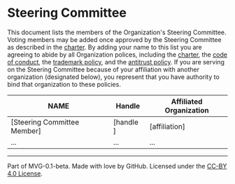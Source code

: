 # Steering Committee

This document lists the members of the Organization's Steering Committee. Voting
members may be added once approved by the Steering Committee as described in the
[charter](./CHARTER.md). By adding your name to this list you are agreeing to
abide by all Organization polices, including the [charter](./CHARTER.md), the
[code of conduct](./CODE-OF-CONDUCT.md), the [trademark
policy](./TRADEMARKS.md), and the [antitrust policy](./ANTITRUST.md). If you are
serving on the Steering Committee because of your affiliation with another
organization (designated below), you represent that you have authority to bind
that organization to these policies.

| **NAME** | **Handle** | **Affiliated Organization** |
| --- | --- | --- |
| [Steering Committee Member] | [handle ] | [affiliation] |
|  ... | ... | ... |

---
Part of MVG-0.1-beta.
Made with love by GitHub.
Licensed under the [CC-BY 4.0 License](https://creativecommons.org/licenses/by-sa/4.0/).
